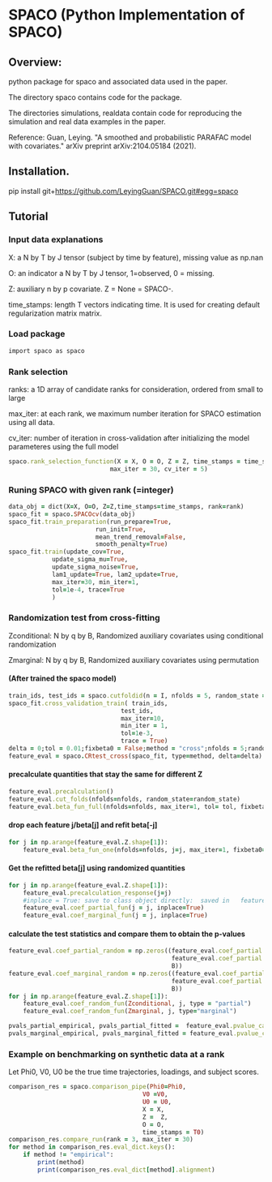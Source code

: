# SPACO (Python Implementation of SPACO)


## Overview:

python package for spaco and associated data used in the paper.

The directory spaco contains code for the package.

The directories simulations, realdata contain code for reproducing the simulation and real data examples in the paper.

Reference: Guan, Leying. "A smoothed and probabilistic PARAFAC model with covariates." arXiv preprint arXiv:2104.05184 (2021).

## Installation.

pip install git+https://github.com/LeyingGuan/SPACO.git#egg=spaco

## Tutorial
### Input data explanations
X: a N by T by J tensor (subject by time by feature), missing value as np.nan

O: an indicator a N by T by J tensor, 1=observed, 0 = missing.

Z: auxiliary n by p covariate. Z = None = SPACO-.

time_stamps: length T vectors indicating time. It is used for creating default regularization matrix matrix.

### Load package
```ruby
import spaco as spaco
```
### Rank selection
ranks: a  1D array of candidate ranks for consideration, ordered from small to large

max_iter: at each rank, we maximum number iteration for SPACO estimation using all data.

cv_iter: number of iteration in cross-validation after initializing the model parameteres using the full model
```ruby
spaco.rank_selection_function(X = X, O = O, Z = Z, time_stamps = time_stamps, ranks=ranks, early_stop = True,
                            max_iter = 30, cv_iter = 5)                    
```
### Runing SPACO with given rank (=integer)
```ruby
data_obj = dict(X=X, O=O, Z=Z,time_stamps=time_stamps, rank=rank)
spaco_fit = spaco.SPACOcv(data_obj)
spaco_fit.train_preparation(run_prepare=True,
                        run_init=True,
                        mean_trend_removal=False,
                        smooth_penalty=True)
spaco_fit.train(update_cov=True,
            update_sigma_mu=True,
            update_sigma_noise=True,
            lam1_update=True, lam2_update=True,
            max_iter=30, min_iter=1,
            tol=1e-4, trace=True
            )
```
### Randomization test from cross-fitting
Zconditional: N by q by B, Randomized auxiliary covariates using conditional randomization

Zmarginal: N by q by B, Randomized auxiliary covariates using permutation
#### (After trained the spaco model)
```ruby
train_ids, test_ids = spaco.cutfoldid(n = I, nfolds = 5, random_state = 2022)
spaco_fit.cross_validation_train( train_ids,
                               test_ids,
                               max_iter=10,
                               min_iter = 1,
                               tol=1e-3,
                               trace = True)
delta = 0;tol = 0.01;fixbeta0 = False;method = "cross";nfolds = 5;random_state = 0
feature_eval = spaco.CRtest_cross(spaco_fit, type=method, delta=delta)
```
#### precalculate quantities that stay the same for different Z
```ruby
feature_eval.precalculation()
feature_eval.cut_folds(nfolds=nfolds, random_state=random_state)
feature_eval.beta_fun_full(nfolds=nfolds, max_iter=1, tol= tol, fixbeta0=fixbeta0)
```
#### drop each feature j/beta[j] and refit beta[-j]
```ruby
for j in np.arange(feature_eval.Z.shape[1]):
    feature_eval.beta_fun_one(nfolds=nfolds, j=j, max_iter=1, fixbeta0=fixbeta0)
 ```
#### Get the refitted beta[j] using randomized quantities
```ruby 
for j in np.arange(feature_eval.Z.shape[1]):
    feature_eval.precalculation_response(j=j)
    #inplace = True: save to class object directly:  saved in   feature_eval.coef_partial, feature_eval.coef_marginal
    feature_eval.coef_partial_fun(j = j, inplace=True)
    feature_eval.coef_marginal_fun(j = j, inplace=True)
```
#### calculate the test statistics and compare them to obtain the p-values 
```ruby
feature_eval.coef_partial_random = np.zeros((feature_eval.coef_partial.shape[0],
                                             feature_eval.coef_partial.shape[1],
                                             B))                                         
feature_eval.coef_marginal_random = np.zeros((feature_eval.coef_partial.shape[0],
                                             feature_eval.coef_partial.shape[1],
                                             B))                                         
for j in np.arange(feature_eval.Z.shape[1]):
    feature_eval.coef_random_fun(Zconditional, j, type = "partial")
    feature_eval.coef_random_fun(Zmarginal, j, type="marginal")

pvals_partial_empirical, pvals_partial_fitted =  feature_eval.pvalue_calculation(type = "partial",pval_fit = True, dist_name ='nct')
pvals_marginal_empirical, pvals_marginal_fitted = feature_eval.pvalue_calculation(type = "marginal",pval_fit = True, dist_name ='nct')
```

### Example on benchmarking on synthetic data at a rank
Let Phi0, V0, U0 be the true time trajectories, loadings, and subject scores.
```ruby
comparison_res = spaco.comparison_pipe(Phi0=Phi0,
                                     V0 =V0,
                                     U0 = U0,
                                     X = X,
                                     Z =  Z,
                                     O = O,
                                     time_stamps = T0)
comparison_res.compare_run(rank = 3, max_iter = 30)
for method in comparison_res.eval_dict.keys():
    if method != "empirical":
        print(method)
        print(comparison_res.eval_dict[method].alignment)

```

